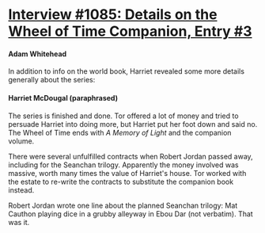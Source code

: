 # [Interview #1085: Details on the Wheel of Time Companion, Entry #3](https://www.theoryland.com/intvmain.php?i=1085#3)

#### Adam Whitehead

In addition to info on the world book, Harriet revealed some more details generally about the series:

#### Harriet McDougal (paraphrased)

The series is finished and done. Tor offered a lot of money and tried to persuade Harriet into doing more, but Harriet put her foot down and said no. The Wheel of Time ends with
*A Memory of Light*
and the companion volume.

There were several unfulfilled contracts when Robert Jordan passed away, including for the Seanchan trilogy. Apparently the money involved was massive, worth many times the value of Harriet's house. Tor worked with the estate to re-write the contracts to substitute the companion book instead.

Robert Jordan wrote one line about the planned Seanchan trilogy: Mat Cauthon playing dice in a grubby alleyway in Ebou Dar (not verbatim). That was it.

